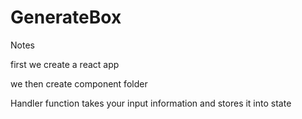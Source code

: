 # GenerateBox
Notes


first we create a react app

we then create component folder 

Handler function takes your input information and stores it into state

